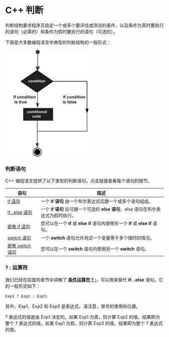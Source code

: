 # C++ 判断

判断结构要求程序员指定一个或多个要评估或测试的条件，以及条件为真时要执行的语句（必需的）和条件为假时要执行的语句（可选的）。

下面是大多数编程语言中典型的判断结构的一般形式：

![C++ 中的判断语句](../../img/566e60bcf0cea.jpg)

### 判断语句

C++ 编程语言提供了以下类型的判断语句。点击链接查看每个语句的细节。

| 语句 | 描述 | 
|-----|-----|
| [if 语句](# "C++ 中的 if 语句") | 一个 **if 语句** 由一个布尔表达式后跟一个或多个语句组成。 | 
| [if...else 语句](# "C++ 中的 if...else 语句") | 一个 **if 语句** 后可跟一个可选的 **else 语句**，else 语句在布尔表达式为假时执行。 | 
| [嵌套 if 语句](# "C++ 中的嵌套 if 语句") | 您可以在一个 **if** 或 **else if** 语句内使用另一个 **if** 或 **else if** 语句。 | 
| [switch 语句](# "C++ 中的 switch 语句") | 一个 **switch** 语句允许测试一个变量等于多个值时的情况。 | 
| [嵌套 switch 语句](# "C++ 中的嵌套 switch 语句") | 您可以在一个 **switch** 语句内使用另一个 **switch** 语句。 | 

  

### ? : 运算符

我们已经在前面的章节中讲解了 [**条件运算符 ? :**](#)，可以用来替代 **if...else** 语句。它的一般形式如下：

~~~
Exp1 ? Exp2 : Exp3;

~~~

其中，Exp1、Exp2 和 Exp3 是表达式。请注意，冒号的使用和位置。

? 表达式的值是由 Exp1 决定的。如果 Exp1 为真，则计算 Exp2 的值，结果即为整个 ? 表达式的值。如果 Exp1 为假，则计算 Exp3 的值，结果即为整个 ? 表达式的值。